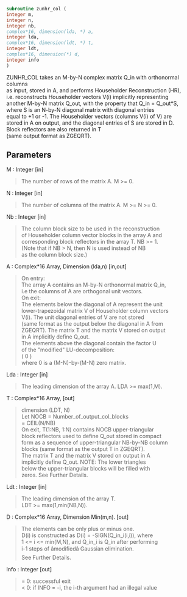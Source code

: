 ```fortran  
subroutine zunhr_col (  
integer m,  
integer n,  
integer nb,  
complex*16, dimension(lda, *) a,  
integer lda,  
complex*16, dimension(ldt, *) t,  
integer ldt,  
complex*16, dimension(*) d,  
integer info  
)  
```  
  
ZUNHR_COL takes an M-by-N complex matrix Q_in with orthonormal columns  
as input, stored in A, and performs Householder Reconstruction (HR),  
i.e. reconstructs Householder vectors V(i) implicitly representing  
another M-by-N matrix Q_out, with the property that Q_in = Q_out*S,  
where S is an N-by-N diagonal matrix with diagonal entries  
equal to +1 or -1. The Householder vectors (columns V(i) of V) are  
stored in A on output, and the diagonal entries of S are stored in D.  
Block reflectors are also returned in T  
(same output format as ZGEQRT).  
  
## Parameters  
M : Integer [in]  
> The number of rows of the matrix A. M >= 0.  
  
N : Integer [in]  
> The number of columns of the matrix A. M >= N >= 0.  
  
Nb : Integer [in]  
> The column block size to be used in the reconstruction  
> of Householder column vector blocks in the array A and  
> corresponding block reflectors in the array T. NB >= 1.  
> (Note that if NB > N, then N is used instead of NB  
> as the column block size.)  
  
A : Complex*16 Array, Dimension (lda,n) [in,out]  
> On entry:  
> The array A contains an M-by-N orthonormal matrix Q_in,  
> i.e the columns of A are orthogonal unit vectors.  
> On exit:  
> The elements below the diagonal of A represent the unit  
> lower-trapezoidal matrix V of Householder column vectors  
> V(i). The unit diagonal entries of V are not stored  
> (same format as the output below the diagonal in A from  
> ZGEQRT). The matrix T and the matrix V stored on output  
> in A implicitly define Q_out.  
> The elements above the diagonal contain the factor U  
> of the "modified" LU-decomposition:  
> ( 0 )  
> where 0 is a (M-N)-by-(M-N) zero matrix.  
  
Lda : Integer [in]  
> The leading dimension of the array A.  LDA >= max(1,M).  
  
T : Complex*16 Array, [out]  
> dimension (LDT, N)  
> Let NOCB = Number_of_output_col_blocks  
> = CEIL(N/NB)  
> On exit, T(1:NB, 1:N) contains NOCB upper-triangular  
> block reflectors used to define Q_out stored in compact  
> form as a sequence of upper-triangular NB-by-NB column  
> blocks (same format as the output T in ZGEQRT).  
> The matrix T and the matrix V stored on output in A  
> implicitly define Q_out. NOTE: The lower triangles  
> below the upper-triangular blocks will be filled with  
> zeros. See Further Details.  
  
Ldt : Integer [in]  
> The leading dimension of the array T.  
> LDT >= max(1,min(NB,N)).  
  
D : Complex*16 Array, Dimension Min(m,n). [out]  
> The elements can be only plus or minus one.  
> D(i) is constructed as D(i) = -SIGN(Q_in_i(i,i)), where  
> 1 <= i <= min(M,N), and Q_in_i is Q_in after performing  
> i-1 steps of âmodifiedâ Gaussian elimination.  
> See Further Details.  
  
Info : Integer [out]  
> = 0:  successful exit  
> < 0:  if INFO = -i, the i-th argument had an illegal value  
  
